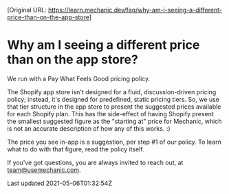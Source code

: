 [Original URL: https://learn.mechanic.dev/faq/why-am-i-seeing-a-different-price-than-on-the-app-store]

# Why am I seeing a different price than on the app store?

We run with a Pay What Feels Good pricing policy.

The Shopify app store isn't designed for a fluid, discussion-driven pricing policy; instead, it's designed for predefined, static pricing tiers. So, we use that tier structure in the app store to present the suggested prices available for each Shopify plan. This has the side-effect of having Shopify present the smallest suggested figure as the "starting at" price for Mechanic, which is not an accurate description of how any of this works. :)

The price you see in-app is a suggestion, per step #1 of our policy. To learn what to do with that figure, read the policy itself.

If you've got questions, you are always invited to reach out, at team@usemechanic.com.

Last updated 2021-05-06T01:32:54Z